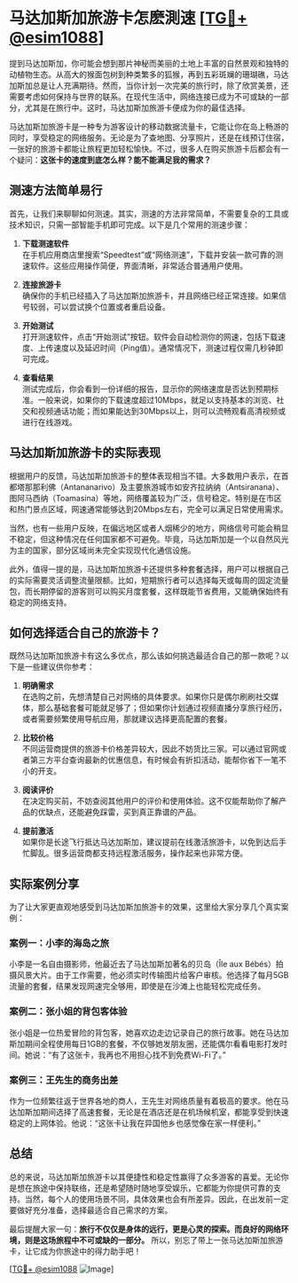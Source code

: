 # 马达加斯加旅游卡怎麽測速 [[TG💪+ @esim1088](https://t.me/s/esim1088)]

提到马达加斯加，你可能会想到那片神秘而美丽的土地上丰富的自然景观和独特的动植物生态。从高大的猴面包树到种类繁多的狐猴，再到五彩斑斓的珊瑚礁，马达加斯加总是让人充满期待。然而，当你计划一次完美的旅行时，除了欣赏美景，还需要考虑如何保持与世界的联系。在现代生活中，网络连接已成为不可或缺的一部分，尤其是在旅行中。这时，马达加斯加旅游卡便成为你的最佳选择。

马达加斯加旅游卡是一种专为游客设计的移动数据流量卡，它能让你在岛上畅游的同时，享受稳定的网络服务。无论是为了查地图、分享照片，还是在线预订住宿，一张好的旅游卡都能让旅程更加轻松愉快。不过，很多人在购买旅游卡后都会有一个疑问：**这张卡的速度到底怎么样？能不能满足我的需求？**

## 测速方法简单易行

首先，让我们来聊聊如何测速。其实，测速的方法非常简单，不需要复杂的工具或技术知识，只需一部智能手机即可完成。以下是几个常用的测速步骤：

1. **下载测速软件**  
   在手机应用商店里搜索“Speedtest”或“网络测速”，下载并安装一款可靠的测速软件。这些应用操作简便，界面清晰，非常适合普通用户使用。

2. **连接旅游卡**  
   确保你的手机已经插入了马达加斯加旅游卡，并且网络已经正常连接。如果信号较弱，可以尝试换个位置或者重启设备。

3. **开始测试**  
   打开测速软件，点击“开始测试”按钮。软件会自动检测你的网速，包括下载速度、上传速度以及延迟时间（Ping值）。通常情况下，测速过程仅需几秒钟即可完成。

4. **查看结果**  
   测试完成后，你会看到一份详细的报告，显示你的网络速度是否达到预期标准。一般来说，如果你的下载速度超过10Mbps，就足以支持基本的浏览、社交和视频通话功能；而如果能达到30Mbps以上，则可以流畅观看高清视频或进行在线游戏。

## 马达加斯加旅游卡的实际表现

根据用户的反馈，马达加斯加旅游卡的整体表现相当不错。大多数用户表示，在首都塔那那利佛（Antananarivo）及主要旅游城市如安齐拉纳纳（Antsiranana）、图阿马西纳（Toamasina）等地，网络覆盖较为广泛，信号稳定。特别是在市区和热门景点区域，网速通常能够达到20Mbps左右，完全可以满足日常使用需求。

当然，也有一些用户反映，在偏远地区或者人烟稀少的地方，网络信号可能会稍显不稳定，但这种情况在任何国家都不可避免。毕竟，马达加斯加是一个以自然风光为主的国家，部分区域尚未完全实现现代化通信设施。

此外，值得一提的是，马达加斯加旅游卡还提供多种套餐选择，用户可以根据自己的实际需要灵活调整流量限额。比如，短期旅行者可以选择每天或每周的固定流量包，而长期停留的游客则可以购买月度套餐，这样既能节省费用，又能确保始终有稳定的网络支持。

## 如何选择适合自己的旅游卡？

既然马达加斯加旅游卡有这么多优点，那么该如何挑选最适合自己的那一款呢？以下是一些建议供你参考：

1. **明确需求**  
   在选购之前，先想清楚自己对网络的具体要求。如果你只是偶尔刷刷社交媒体，那么基础套餐可能就足够了；但如果你计划通过视频直播分享旅行经历，或者需要频繁使用导航应用，那就建议选择更高配置的套餐。

2. **比较价格**  
   不同运营商提供的旅游卡价格差异较大，因此不妨货比三家。可以通过官网或者第三方平台查询最新的优惠信息，有时候会有折扣活动，能帮你省下一笔不小的开支。

3. **阅读评价**  
   在决定购买前，不妨查阅其他用户的评价和使用体验。这不仅能帮助你了解产品的优缺点，还能避免踩雷，买到真正靠谱的产品。

4. **提前激活**  
   如果你是长途飞行抵达马达加斯加，建议提前在线激活旅游卡，以免到达后手忙脚乱。很多运营商都支持远程激活服务，操作起来也非常方便。

## 实际案例分享

为了让大家更直观地感受到马达加斯加旅游卡的效果，这里给大家分享几个真实案例：

### 案例一：小李的海岛之旅
小李是一名自由摄影师，他最近去了马达加斯加著名的贝岛（Île aux Bébés）拍摄风景大片。由于工作需要，他必须实时传输图片给客户审核。他选择了每月5GB流量的套餐，结果发现网速完全够用，即使是在沙滩上也能轻松完成任务。

### 案例二：张小姐的背包客体验
张小姐是一位热爱冒险的背包客，她喜欢边走边记录自己的旅行故事。她在马达加斯加期间全程使用每日1GB的套餐，不仅够她发朋友圈，还能偶尔看看电影打发时间。她说：“有了这张卡，我再也不用担心找不到免费Wi-Fi了。”

### 案例三：王先生的商务出差
作为一位频繁往返于世界各地的商人，王先生对网络质量有着极高的要求。他在马达加斯加期间选择了高速套餐，无论是在酒店还是在机场候机室，都能享受到快速稳定的上网体验。他说：“这张卡让我在异国他乡也感觉像在家一样便利。”

## 总结

总的来说，马达加斯加旅游卡以其便捷性和稳定性赢得了众多游客的喜爱。无论你是想在旅途中保持联络，还是希望随时随地享受娱乐，它都能为你提供可靠的支持。当然，每个人的使用场景不同，具体效果也会有所差异。因此，在出发前一定要做好充分准备，选择最适合自己需求的方案。

最后提醒大家一句：**旅行不仅仅是身体的远行，更是心灵的探索。而良好的网络环境，则是这场旅程中不可或缺的一部分。** 所以，别忘了带上一张马达加斯加旅游卡，让它成为你旅途中的得力助手吧！

[[TG💪+ @esim1088](https://t.me/s/esim1088) ![Image](https://i.postimg.cc/4NQfJmqS/Snipaste-2025-05-13-00-14-12.png)]